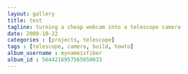 ```yaml
---
layout: gallery
title: test
tagline: turning a cheap webcam into a telescope camera
date: 2008-10-22
categories : [projects, telescope]
tags : [telescope, camera, build, howto]
album_username : mynameisfiber
album_id : 5644216957565050033
---
```

